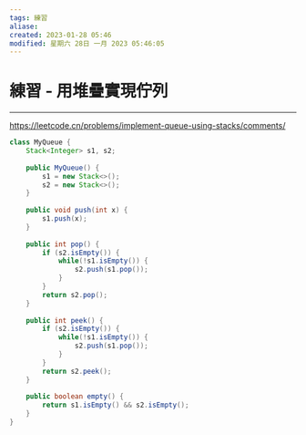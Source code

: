 ```yaml
---
tags: 練習
aliase: 
created: 2023-01-28 05:46
modified: 星期六 28日 一月 2023 05:46:05
---
```


# 練習 - 用堆疊實現佇列
***
https://leetcode.cn/problems/implement-queue-using-stacks/comments/


```java
class MyQueue {
	Stack<Integer> s1, s2;
	
    public MyQueue() {
    	s1 = new Stack<>();
    	s2 = new Stack<>();
    }
    
    public void push(int x) {
    	s1.push(x);
    }
    
    public int pop() {
    	if (s2.isEmpty()) {
    		while(!s1.isEmpty()) {
        		s2.push(s1.pop());
        	}
		}
    	return s2.pop();
    }
    
    public int peek() {
    	if (s2.isEmpty()) {
    		while(!s1.isEmpty()) {
        		s2.push(s1.pop());
        	}
		}
    	return s2.peek();
    }
    
    public boolean empty() {
    	return s1.isEmpty() && s2.isEmpty();
    }
}
```
